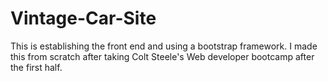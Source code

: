 # Vintage-Car-Site

This is establishing the front end and using a bootstrap framework. I made this from scratch after taking Colt Steele's Web developer bootcamp after the first half.
